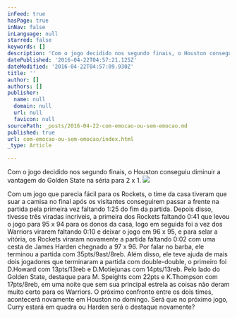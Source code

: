```yaml
---
inFeed: true
hasPage: true
inNav: false
inLanguage: null
starred: false
keywords: []
description: 'Com o jogo decidido nos segundo finais, o Houston conseguiu diminuir a vantagem do Golden State na séria para 2 x 1. '
datePublished: '2016-04-22T04:57:21.125Z'
dateModified: '2016-04-22T04:57:09.930Z'
title: ''
author: []
authors: []
publisher:
  name: null
  domain: null
  url: null
  favicon: null
sourcePath: _posts/2016-04-22-com-emocao-ou-sem-emocao.md
published: true
url: com-emocao-ou-sem-emocao/index.html
_type: Article

---
```

Com o jogo decidido nos segundo finais, o Houston conseguiu diminuir a vantagem do Golden State na séria para 2 x 1\. ![](https://the-grid-user-content.s3-us-west-2.amazonaws.com/ecbe9265-6de8-48b9-92f2-dd431aaddef4.jpg)

Com um jogo que parecia fácil para os Rockets, o time da casa tiveram que suar a camisa no final após os visitantes conseguirem passar a frente na partida pela primeira vez faltando 1:25 do fim da partida. Depois disso, tivesse três viradas incríveis, a primeira dos Rockets faltando 0:41 que levou o jogo para 95 x 94 para os donos da casa, logo em seguida foi a vez dos Warriors virarem faltando 0:10 e deixar o jogo em 96 x 95, e para selar a vitória, os Rockets viraram novamente a partida faltando 0:02 com uma cesta de James Harden chegnado a 97 x 96\. Por falar no barba, ele terminou a partida com 35pts/9ast/8reb. Além disso, ele teve ajuda de mais dois jogadores que terminaram a partida com double-double, o primeiro foi D.Howard com 13pts/13reb e D.Motiejunas com 14pts/13reb. Pelo lado do Golden State, destaque para M. Speights com 22pts e K.Thompson com 17pts/8reb, em uma noite que sem sua principal estrela as coisas não deram muito certo para os Warriors. O próximo confronto entre os dois times, acontecerá novamente em Houston no domingo. Será que no próximo jogo, Curry estará em quadra ou Harden será o destaque novamente?